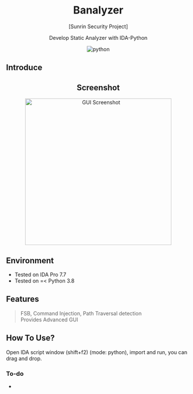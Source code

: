 <h1 align="center">Banalyzer</h1>

<p align="center"> [Sunrin Security Project] </p>
<p align="center"> Develop Static Analyzer with IDA-Python </p>
<p align="center"> <img alt="python" src="https://img.shields.io/badge/Python-3776AB.svg?&style=for-the-badge&logo=Python&logoColor=white"/> </p>

## Introduce


<div class="showcase" align="center">
  <h2>Screenshot</h2>
  <img src="https://media.discordapp.net/attachments/922354295729438762/1176420864523255891/image.png?ex=656ece4e&is=655c594e&hm=eae74be3fa8d89c0858f7f4412ae621bdfdb092dddf6872e5bf688827294b195&=&width=1200&height=565" alt="GUI Screenshot" width="400px"/>
</div>

## Environment
- Tested on IDA Pro 7.7
- Tested on =< Python 3.8

## Features
> FSB, Command Injection, Path Traversal detection<br>
> Provides Advanced GUI<br>

## How To Use?
Open IDA script window (shift+f2) (mode: python), import and run, you can drag and drop.

### To-do
* 
